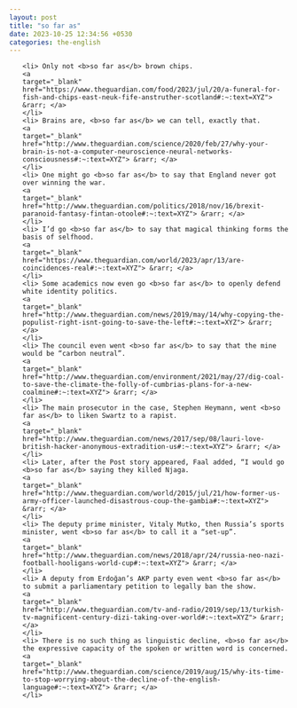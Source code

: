 ```yaml
---
layout: post
title: "so far as"
date: 2023-10-25 12:34:56 +0530
categories: the-english
---
```

<ol>

    <li> Only not <b>so far as</b> brown chips.
    <a 
    target="_blank" 
    href="https://www.theguardian.com/food/2023/jul/20/a-funeral-for-fish-and-chips-east-neuk-fife-anstruther-scotland#:~:text=XYZ"> &rarr; </a>
    </li>
    <li> Brains are, <b>so far as</b> we can tell, exactly that.
    <a 
    target="_blank" 
    href="http://www.theguardian.com/science/2020/feb/27/why-your-brain-is-not-a-computer-neuroscience-neural-networks-consciousness#:~:text=XYZ"> &rarr; </a>
    </li>
    <li> One might go <b>so far as</b> to say that England never got over winning the war.
    <a 
    target="_blank" 
    href="http://www.theguardian.com/politics/2018/nov/16/brexit-paranoid-fantasy-fintan-otoole#:~:text=XYZ"> &rarr; </a>
    </li>
    <li> I’d go <b>so far as</b> to say that magical thinking forms the basis of selfhood.
    <a 
    target="_blank" 
    href="https://www.theguardian.com/world/2023/apr/13/are-coincidences-real#:~:text=XYZ"> &rarr; </a>
    </li>
    <li> Some academics now even go <b>so far as</b> to openly defend white identity politics.
    <a 
    target="_blank" 
    href="http://www.theguardian.com/news/2019/may/14/why-copying-the-populist-right-isnt-going-to-save-the-left#:~:text=XYZ"> &rarr; </a>
    </li>
    <li> The council even went <b>so far as</b> to say that the mine would be “carbon neutral”.
    <a 
    target="_blank" 
    href="http://www.theguardian.com/environment/2021/may/27/dig-coal-to-save-the-climate-the-folly-of-cumbrias-plans-for-a-new-coalmine#:~:text=XYZ"> &rarr; </a>
    </li>
    <li> The main prosecutor in the case, Stephen Heymann, went <b>so far as</b> to liken Swartz to a rapist.
    <a 
    target="_blank" 
    href="http://www.theguardian.com/news/2017/sep/08/lauri-love-british-hacker-anonymous-extradition-us#:~:text=XYZ"> &rarr; </a>
    </li>
    <li> Later, after the Post story appeared, Faal added, “I would go <b>so far as</b> saying they killed Njaga.
    <a 
    target="_blank" 
    href="http://www.theguardian.com/world/2015/jul/21/how-former-us-army-officer-launched-disastrous-coup-the-gambia#:~:text=XYZ"> &rarr; </a>
    </li>
    <li> The deputy prime minister, Vitaly Mutko, then Russia’s sports minister, went <b>so far as</b> to call it a “set-up”.
    <a 
    target="_blank" 
    href="http://www.theguardian.com/news/2018/apr/24/russia-neo-nazi-football-hooligans-world-cup#:~:text=XYZ"> &rarr; </a>
    </li>
    <li> A deputy from Erdoğan’s AKP party even went <b>so far as</b> to submit a parliamentary petition to legally ban the show.
    <a 
    target="_blank" 
    href="http://www.theguardian.com/tv-and-radio/2019/sep/13/turkish-tv-magnificent-century-dizi-taking-over-world#:~:text=XYZ"> &rarr; </a>
    </li>
    <li> There is no such thing as linguistic decline, <b>so far as</b> the expressive capacity of the spoken or written word is concerned.
    <a 
    target="_blank" 
    href="http://www.theguardian.com/science/2019/aug/15/why-its-time-to-stop-worrying-about-the-decline-of-the-english-language#:~:text=XYZ"> &rarr; </a>
    </li>